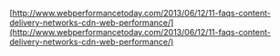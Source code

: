 [http://www.webperformancetoday.com/2013/06/12/11-faqs-content-delivery-networks-cdn-web-performance/](http://www.webperformancetoday.com/2013/06/12/11-faqs-content-delivery-networks-cdn-web-performance/)
